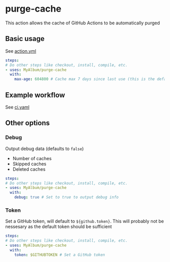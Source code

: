 # purge-cache

This action allows the cache of GitHub Actions to be automatically purged

## Basic usage

See [action.yml](action.yml)

```yaml
steps:
# Do other steps like checkout, install, compile, etc.
- uses: MyAlbum/purge-cache
  with:
    max-age: 604800 # Cache max 7 days since last use (this is the default)
```

## Example workflow

See [ci.yaml](.github/workflows/ci.yaml)

## Other options

### Debug

Output debug data (defaults to `false`)

- Number of caches
- Skipped caches
- Deleted caches

```yaml
steps:
# Do other steps like checkout, install, compile, etc.
- uses: MyAlbum/purge-cache
  with:
    debug: true # Set to true to output debug info
```

### Token

Set a GitHub token, will default to `${github.token}`. This will probably not be nessesary as the default token should be sufficient

```yaml
steps:
# Do other steps like checkout, install, compile, etc.
- uses: MyAlbum/purge-cache
  with:
    token: $GITHUBTOKEN # Set a GitHub token
```
